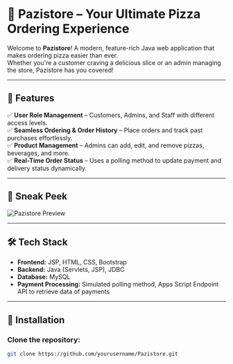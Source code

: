 # 🍕 Pazistore – Your Ultimate Pizza Ordering Experience  

Welcome to **Pazistore**! A modern, feature-rich Java web application that makes ordering pizza easier than ever.  
Whether you're a customer craving a delicious slice or an admin managing the store, Pazistore has you covered!  

---

## 🚀 Features  

✅ **User Role Management** – Customers, Admins, and Staff with different access levels.  
✅ **Seamless Ordering & Order History** – Place orders and track past purchases effortlessly.  
✅ **Product Management** – Admins can add, edit, and remove pizzas, beverages, and more.  
✅ **Real-Time Order Status** – Uses a polling method to update payment and delivery status dynamically.  

---

## 📸 Sneak Peek  

![Pazistore Preview](https://img.freepik.com/free-vector/pizza-restaurant-concept-illustration_114360-13505.jpg)

---

## 🛠️ Tech Stack  

- **Frontend:** JSP, HTML, CSS, Bootstrap  
- **Backend:** Java (Servlets, JSP), JDBC  
- **Database:** MySQL  
- **Payment Processing:** Simulated polling method, Apps Script Endpoint API to retrieve data of payments  

---

## 🔧 Installation  

### Clone the repository:  

```bash
git clone https://github.com/yourusername/Pazistore.git
